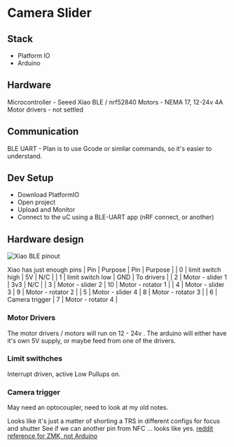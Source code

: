 # Camera Slider

## Stack 

- Platform IO
- Arduino 

## Hardware

Microcontroller - Seeed Xiao BLE / nrf52840 
Motors - NEMA 17, 12-24v 4A 
Motor drivers - not settled 

## Communication 

BLE UART - Plan is to use Gcode or similar commands, so it's easier to understand. 


## Dev Setup 
- Download PlatformIO
- Open project 
- Upload and Monitor 
- Connect to the uC using a BLE-UART app (nRF connect, or another)


## Hardware design 

![Xiao BLE pinout](https://files.seeedstudio.com/wiki/XIAO-BLE/pinout2.png)

Xiao has just enough pins 
| Pin | Purpose          |     Pin | Purpose    |
| 0   | limit switch high |   5V    | N/C        |
| 1   | limit switch low |   GND   | To drivers |
| 2   | Motor - slider 1 |   3v3   |   N/C      |
| 3   | Motor - slider 2 |   10    | Motor - rotator 1 |
| 4   | Motor - slider 3 |   9     | Motor - rotator 2 |
| 5   | Motor - slider 4 |   8     | Motor - rotator 3 |
| 6   | Camera trigger   |   7     | Motor - rotator 4 |

### Motor Drivers
The motor drivers / motors will run on 12 - 24v .
The arduino will either have it's own 5V supply, or maybe feed from one of the drivers. 

### Limit swithches 
Interrupt driven, active Low
Pullups on. 

### Camera trigger 
May need an optocoupler, need to look at my old notes. 

Looks like it's just a matter of shorting a TRS in different configs for focus and shutter
See if we can another pin from NFC ... looks like yes. 
[reddit reference for ZMK, not Arduino](https://www.reddit.com/r/olkb/comments/11hl7is/extra_gpio_on_seeed_xiao_controllers_via_zmk/)

